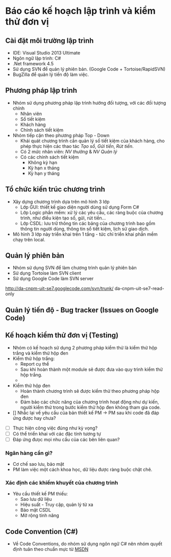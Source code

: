 # Báo cáo kế hoạch lập trình và kiểm thử đơn vị

## Cài đặt môi trường lập trình
+ IDE: Visual Studio 2013 Ultimate
+ Ngôn ngữ lập trình: C#
+ .Net framework 4.5
+ Sử dụng SVN để quản lý phiên bản. (Google Code + Tortoise/RapidSVN)
+ BugZilla để quản lý tiến độ làm việc.

## Phương pháp lập trình
+ Nhóm sử dụng phương pháp lập trình hướng đối tượng, với các đối tượng chính
    * Nhân viên
    * Sổ tiết kiệm
    * Khách hàng
    * Chính sách tiết kiệm
+ Nhóm tiếp cận theo phương pháp Top - Down
    * Khái quát chương trình cần quản lý sổ tiết kiệm của khách hàng, cho phép thực hiện các thao tác _Tạo sổ_, _Gửi tiền_, _Rút tiền_.
    * Có 2 mức nhân viên: _NV thường_ & _NV Quản lý_
    * Có các chính sách tiết kiệm
        - Không kỳ hạn
        - Kỳ hạn x tháng
        - Kỳ hạn y tháng

## Tổ chức kiến trúc chương trình
+ Xây dựng chương trình dựa trên mô hình 3 lớp
    * Lớp GUI: thiết kế giao diện người dùng sử dụng Form C#
    * Lớp Logic phần mềm: xử lý các yêu cầu, các ràng buộc của chương trình, như điều kiện tạo sổ, gửi, rút tiền...
    * Lớp CSDL: lưu trữ thông tin các bảng của chương trình bao gồm thông tin người dùng, thông tin sổ tiết kiệm, lịch sử giao dịch.
+ Mô hình 3 lớp này triển khai trên 1 tầng - tức chỉ triển khai phần mềm chạy trên local.

## Quản lý phiên bản
+ Nhóm sử dụng SVN để làm chương trình quản lý phiên bản
+ Sử dụng Tortoise làm SVN client
+ Sử dụng Google Code làm SVN server

http://da-cnpm-uit-se7.googlecode.com/svn/trunk/ da-cnpm-uit-se7-read-only

## Quản lý tiến độ - Bug tracker (Issues on Google Code)

## Kế hoạch kiểm thử đơn vị (Testing)
+ Nhóm có kế hoạch sử dụng 2 phương pháp kiểm thử là kiểm thử hộp trắng và kiểm thử hộp đen
+ Kiểm thử hộp trắng:
    * Report cụ thể
    * Sau khi hoàn thành một module sẽ được đưa vào quy trình kiểm thử hộp trắng.
    * 
+ Kiểm thử hộp đen
    * Hoàn thành chương trình sẽ được kiểm thử theo phương pháp hộp đen
    * Đảm bảo các chức năng của chương trình hoạt động như dự kiến, người kiểm thử trong bước kiểm thử hộp đen không tham gia code.
+ [] Nhắc lại về yêu cầu của bản thiết kế PM -> PM sau khi code đã đáp ứng được hay chưa?
+ [ ] Thực hiện công việc đúng như kỳ vọng?
+ [ ] Có thể triển khai với các đặc tính tương tự
+ [ ] Đáp ứng đưọc mọi nhu cầu của các bên liên quan?

### Ngân hàng cần gì?
+ Cơ chế sao lưu, bảo mật
+ PM làm việc một cách khoa học, dữ liệu được ràng buộc chặt chẽ.

### Xác định các khiếm khuyết của chương trình
+ Yêu cầu thiết kế PM thiếu:
    * Sao lưu dữ liệu
    * Hiệu suất - Truy cập, quản lý từ xa
    * Bảo mật CSDL
    * Mở rộng tính năng

## Code Convention (C#)
+ Về Code Conventions, do nhóm sử dụng ngôn ngữ C# nên nhóm quyết định tuân theo chuẩn mực từ [MSDN](http://msdn.microsoft.com/en-us/library/ff926074.aspx)
